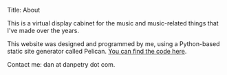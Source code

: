 Title: About

This is a virtual display cabinet for the music and music-related things that I've
made over the years.

This website was designed and programmed by me, using a Python-based static
site generator called Pelican. [You can find the code here](https://github.com/danpetry/danpetry.github.io).

Contact me: dan at danpetry dot com.
